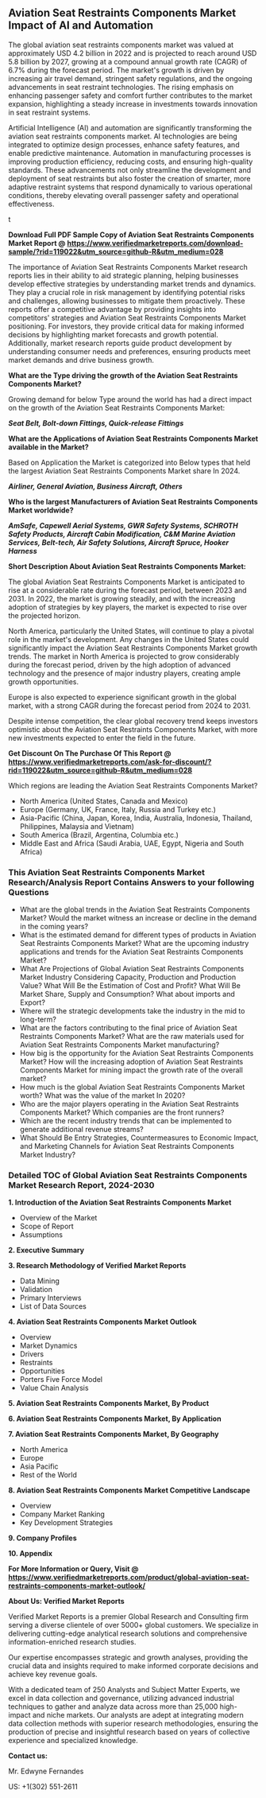 <h2>Aviation Seat Restraints Components Market Impact of AI and Automation</h2><p>The global aviation seat restraints components market was valued at approximately USD 4.2 billion in 2022 and is projected to reach around USD 5.8 billion by 2027, growing at a compound annual growth rate (CAGR) of 6.7% during the forecast period. The market's growth is driven by increasing air travel demand, stringent safety regulations, and the ongoing advancements in seat restraint technologies. The rising emphasis on enhancing passenger safety and comfort further contributes to the market expansion, highlighting a steady increase in investments towards innovation in seat restraint systems.</p><p>Artificial Intelligence (AI) and automation are significantly transforming the aviation seat restraints components market. AI technologies are being integrated to optimize design processes, enhance safety features, and enable predictive maintenance. Automation in manufacturing processes is improving production efficiency, reducing costs, and ensuring high-quality standards. These advancements not only streamline the development and deployment of seat restraints but also foster the creation of smarter, more adaptive restraint systems that respond dynamically to various operational conditions, thereby elevating overall passenger safety and operational effectiveness.</p>t</p><p id="" class=""><strong>Download Full PDF Sample Copy of Aviation Seat Restraints Components Market Report @ <a href="https://www.verifiedmarketreports.com/download-sample/?rid=119022&utm_source=github-R&utm_medium=028" target="_blank">https://www.verifiedmarketreports.com/download-sample/?rid=119022&utm_source=github-R&utm_medium=028</a></strong></p><p>The importance of&nbsp;Aviation Seat Restraints Components Market research reports lies in their ability to aid strategic planning, helping businesses develop effective strategies by understanding market trends and dynamics. They play a crucial role in risk management by identifying potential risks and challenges, allowing businesses to mitigate them proactively. These reports offer a competitive advantage by providing insights into competitors' strategies and Aviation Seat Restraints Components Market positioning. For investors, they provide critical data for making informed decisions by highlighting market forecasts and growth potential. Additionally, market research reports guide product development by understanding consumer needs and preferences, ensuring products meet market demands and drive business growth.</p><p><strong>What are the&nbsp;Type driving the growth of the Aviation Seat Restraints Components Market?</strong></p><p id="" class="">Growing demand for below Type around the world has had a direct impact on the growth of the Aviation Seat Restraints Components Market:</p><em><strong>Seat Belt, Bolt-down Fittings, Quick-release Fittings</strong></em></p><strong>What are the&nbsp;Applications&nbsp;of Aviation Seat Restraints Components Market available in the Market?</strong></p><p id="" class="">Based on Application the Market is categorized into Below types that held the largest Aviation Seat Restraints Components Market share In 2024.</p><em><strong>Airliner, General Aviation, Business Aircraft, Others</strong></em></p><strong>Who is the largest Manufacturers of Aviation Seat Restraints Components Market worldwide?</strong></p><p><em><strong>AmSafe, Capewell Aerial Systems, GWR Safety Systems, SCHROTH Safety Products, Aircraft Cabin Modification, C&M Marine Aviation Services, Belt-tech, Air Safety Solutions, Aircraft Spruce, Hooker Harness</strong></em></p><p id="" class=""><strong>Short Description About Aviation Seat Restraints Components Market:</strong></p><p>The global Aviation Seat Restraints Components Market is anticipated to rise at a considerable rate during the forecast period, between 2023 and 2031. In 2022, the market is growing steadily, and with the increasing adoption of strategies by key players, the market is expected to rise over the projected horizon.</p><p>North America, particularly the United States, will continue to play a pivotal role in the market's development. Any changes in the United States could significantly impact the Aviation Seat Restraints Components Market growth trends. The market in North America is projected to grow considerably during the forecast period, driven by the high adoption of advanced technology and the presence of major industry players, creating ample growth opportunities.</p><p>Europe is also expected to experience significant growth in the global market, with a strong CAGR during the forecast period from 2024 to 2031.</p><p>Despite intense competition, the clear global recovery trend keeps investors optimistic about the Aviation Seat Restraints Components Market, with more new investments expected to enter the field in the future.</p><p id="" class=""><strong>Get Discount On The Purchase Of This Report @ <a href="https://www.verifiedmarketreports.com/ask-for-discount/?rid=119022&utm_source=github-R&utm_medium=028" target="_blank">https://www.verifiedmarketreports.com/ask-for-discount/?rid=119022&utm_source=github-R&utm_medium=028</a></strong></p>Which regions are leading the Aviation Seat Restraints Components Market?</p><ul><li>North America (United States, Canada and Mexico)</li><li>Europe (Germany, UK, France, Italy, Russia and Turkey etc.)</li><li>Asia-Pacific (China, Japan, Korea, India, Australia, Indonesia, Thailand, Philippines, Malaysia and Vietnam)</li><li>South America (Brazil, Argentina, Columbia etc.)</li><li>Middle East and Africa (Saudi Arabia, UAE, Egypt, Nigeria and South Africa)</li></ul><h3 id="" class="">This Aviation Seat Restraints Components Market Research/Analysis Report Contains Answers to your following Questions</h3><ul><li>What are the global trends in the Aviation Seat Restraints Components Market? Would the market witness an increase or decline in the demand in the coming years?</li><li>What is the estimated demand for different types of products in Aviation Seat Restraints Components Market? What are the upcoming industry applications and trends for the Aviation Seat Restraints Components Market?</li><li>What Are Projections of Global Aviation Seat Restraints Components Market Industry Considering Capacity, Production and Production Value? What Will Be the Estimation of Cost and Profit? What Will Be Market Share, Supply and Consumption? What about imports and Export?</li><li>Where will the strategic developments take the industry in the mid to long-term?</li><li>What are the factors contributing to the final price of Aviation Seat Restraints Components Market? What are the raw materials used for Aviation Seat Restraints Components Market manufacturing?</li><li>How big is the opportunity for the Aviation Seat Restraints Components Market? How will the increasing adoption of Aviation Seat Restraints Components Market for mining impact the growth rate of the overall market?</li><li>How much is the global Aviation Seat Restraints Components Market worth? What was the value of the market In 2020?</li><li>Who are the major players operating in the Aviation Seat Restraints Components Market? Which companies are the front runners?</li><li>Which are the recent industry trends that can be implemented to generate additional revenue streams?</li><li>What Should Be Entry Strategies, Countermeasures to Economic Impact, and Marketing Channels for Aviation Seat Restraints Components Market Industry?</li></ul><h3 id="" class="">Detailed TOC of Global Aviation Seat Restraints Components Market Research Report, 2024-2030</h3><p id="" class=""><strong>1. Introduction of the Aviation Seat Restraints Components Market</strong></p><ul><li>Overview of the Market</li><li>Scope of Report</li><li>Assumptions</li></ul><p id="" class=""><strong>2. Executive Summary</strong></p><p id="" class=""><strong>3. Research Methodology of Verified Market Reports</strong></p><ul><li>Data Mining</li><li>Validation</li><li>Primary Interviews</li><li>List of Data Sources</li></ul><p id="" class=""><strong>4. Aviation Seat Restraints Components Market Outlook</strong></p><ul><li>Overview</li><li>Market Dynamics</li><li>Drivers</li><li>Restraints</li><li>Opportunities</li><li>Porters Five Force Model</li><li>Value Chain Analysis</li></ul><p id="" class=""><strong>5. Aviation Seat Restraints Components Market, By Product</strong></p><p id="" class=""><strong>6. Aviation Seat Restraints Components Market, By Application</strong></p><p id="" class=""><strong>7. Aviation Seat Restraints Components Market, By Geography</strong></p><ul><li>North America</li><li>Europe</li><li>Asia Pacific</li><li>Rest of the World</li></ul><p id="" class=""><strong>8. Aviation Seat Restraints Components Market Competitive Landscape</strong></p><ul><li>Overview</li><li>Company Market Ranking</li><li>Key Development Strategies</li></ul><p id="" class=""><strong>9. Company Profiles</strong></p><p id="" class=""><strong>10. Appendix</strong></p><p id="" class=""><strong>For More Information or Query, Visit @ <a href="https://www.verifiedmarketreports.com/product/global-aviation-seat-restraints-components-market-outlook/" target="_blank">https://www.verifiedmarketreports.com/product/global-aviation-seat-restraints-components-market-outlook/</a></strong></p><p id="" class=""><strong>About Us: Verified Market Reports</strong></p><p id="" class="">Verified Market Reports is a premier Global Research and Consulting firm serving a diverse clientele of over 5000+ global customers. We specialize in delivering cutting-edge analytical research solutions and comprehensive information-enriched research studies.</p><p id="" class="">Our expertise encompasses strategic and growth analyses, providing the crucial data and insights required to make informed corporate decisions and achieve key revenue goals.</p><p id="" class="">With a dedicated team of 250 Analysts and Subject Matter Experts, we excel in data collection and governance, utilizing advanced industrial techniques to gather and analyze data across more than 25,000 high-impact and niche markets. Our analysts are adept at integrating modern data collection methods with superior research methodologies, ensuring the production of precise and insightful research based on years of collective experience and specialized knowledge.</p><p id="" class=""><strong>Contact us:</strong></p><p id="" class="">Mr. Edwyne Fernandes</p><p id="" class="">US: +1(302) 551-2611</p>